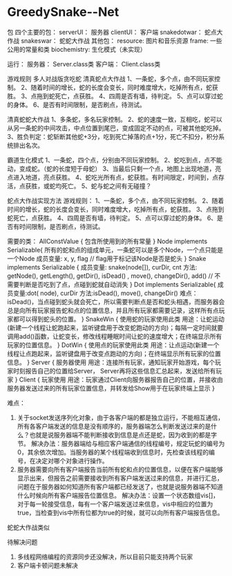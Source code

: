 # GreedySnake--Net

包
四个主要的包：
serverUI： 服务器
clientUI： 客户端
snakedotwar： 蛇点大作战
snakeswar： 蛇蛇大作战
其他包：
resource:  图片和音乐资源
frame: 一些公用的常量和类
biochemistry: 生化模式（未实现）

运行：
服务器： Server.class类
客户端： Client.class类

游戏规则
多人对战版贪吃蛇
清真蛇点大作战
1、一条蛇，多个点，由不同玩家控制。
2、随着时间的增长，蛇的长度会变长，同时难度增大，吃掉所有点，蛇获胜。
3、点拖到蛇死亡，点获胜。
4、四周是否有墙，待判定。
5、点可以穿过蛇的身体。
6、是否有时间限制，是否刷点，待测试。

清真蛇蛇大作战
1、多条蛇，多名玩家控制。
2、蛇的速度一致，互相吃，蛇可以从另一条蛇的中间攻击，中点位置到尾巴，变成固定不动的点，可被其他蛇吃掉。
3、胜负判定：蛇斩断其他蛇+3分，吃到死亡掉落的点+1分，死亡不扣分，积分系统排出名次。

霸道生化模式
1、一条蛇，四个点，分别由不同玩家控制。
2、蛇吃到点，点不能动，变成蛇。（蛇的长度短于母蛇）
3、当最后只剩一个点，地图上出现地道，亮点进入地道，亮点获胜。
4、蛇吃光所有点，蛇获胜。有时间限定，时间到，点存活，点获胜，或蛇均死亡。
5、蛇与蛇之间有无碰撞？

蛇点大作战实现方法
游戏规则：
1、一条蛇，多个点，由不同玩家控制。
2、随着时间的增长，蛇的长度会变长，同时难度增大，吃掉所有点，蛇获胜。
3、点拖到蛇死亡，点获胜。
4、四周是否有墙，待判定。
5、点可以穿过蛇的身体。
6、是否有时间限制，是否刷点，待测试。

需要的类：
	AllConstValue {
		包含所使用到的所有常量
}
	Node implements Serializable{
所有的蛇和点的组成单元，一条蛇可以是多个Node，一个点只能是一个Node
成员变量: x, y, flag   // flag用于标记该Node是否是蛇头
}
Snake implements Serializable {
	成员变量: snake(node[]), curDir, cnt
	方法: getNode(), getLength(), getDir(), isDead() , move(), changeDir(), add()  // 不需要判断是否吃到了点，点碰到蛇就自动消失
}
Dot implements Serializable{
	成员变量:dot( node), curDir
	方法:isDead(), move(), changeDir()
	难点：isDead()，当点碰到蛇头就会死亡，所以需要判断点是否和蛇头相遇，而服务器会总是向所有玩家报告蛇和点的位置信息，并且所有玩家都需要记录，这样所有点玩家都可以得到蛇头的位置。
}
SnakeWin {
	使用蛇的玩家使用此类
	用途：让蛇运动(新建一个线程让蛇跑起来，监听键盘用于改变蛇跑动的方向)；每隔一定时间就要调用add()函数，让蛇变长，修改线程睡眠时间让蛇的速度增大；在终端显示所有玩家的位置信息。
}
DotWin {
	使用点的玩家使用此类
	用途：让点运动(新建一个线程让点跑起来，监听键盘用于改变点跑动的方向)；在终端显示所有玩家的位置信息。
}
Server {
	服务器使用
		用途：连接所有玩家，通知玩家开始游戏，每个玩家时刻报告自己的位置给Server，
Server再将这些信息汇总起来，发送给所有玩家
}
Client {
	玩家使用
用途：玩家通过Client向服务器报告自己的位置，并接收由服务器发送过来的所有玩家位置信息，并转发给Show用于在玩家终端上显示
}

难点：
1.	关于socket发送序列化对象，由于各客户端的都是独立运行，不能相互通信，所有各客户端发送的信息是没有顺序的，服务器端怎么判断发送过来的是什么？也就是说服务器端不能判断接收到信息是点还是蛇，因为收到的都是字节。
解决办法：服务器端给与相应客户端通信的线程编号，规定玩蛇的编号为0，其余依次增加。当服务器的某个线程端收到信息时，先检查该线程的编号，在决定对哪个对象进行操作。
2.	服务器需要向所有客户端报告当前所有蛇和点的位置信息，以便在客户端能够显示出来，但报告之前需要接收到所有客户端发送过来的信息，并进行汇总，问题在于服务器如何知道所有客户端都已经发送了，也就是说服务器端不知道什么时候向所有客户端报告位置信息。
解决办法：设置一个状态数组vis[]，对于每一轮接受信息，每有一个客户端发送过来信息，vis中相应的位置为true，当检查到vis中所有位都为true的时候，就可以向所有客户端报告信息。

蛇蛇大作战类似

待解决问题
1.	多线程网络编程的资源同步还没解决，所以目前只能支持两个玩家
2.	客户端卡顿问题未解决


